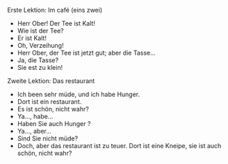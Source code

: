 Erste Lektion: Im café (eins zwei)

- Herr Ober! Der Tee ist Kalt!
- Wie ist der Tee?
- Er ist Kalt!
- Oh, Verzeihung!
- Herr Ober, der Tee ist jetzt gut; aber die Tasse...
- Ja, die Tasse?
- Sie est zu klein!

Zweite Lektion: Das restaurant

- Ich been sehr müde, und ich habe Hunger.
- Dort ist ein restaurant.
- Es ist schön, nicht wahr?
- Ya..., habe...
- Haben Sie auch Hunger ?
- Ya..., aber...
- Sind Sie nicht müde?
- Doch, aber das restaurant ist zu teuer. Dort ist eine Kneipe, sie ist auch schön, nicht wahr?
